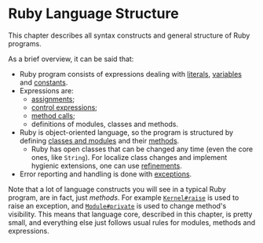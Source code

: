 # Ruby Language Structure

This chapter describes all syntax constructs and general structure of Ruby programs.

As a brief overview, it can be said that:

* Ruby program consists of expressions dealing with [literals](language/literals.md), [variables](language/variables-constants.md) and [constants](language/variables-constants.md#constants).
* Expressions are:
  * [assignments](language/assignment.md);
  * [control expressions](language/control-expressions.md);
  * [method calls](language/methods-call.md);
  * definitions of modules, classes and methods.
* Ruby is object-oriented language, so the program is structured by defining [classes and modules](language/modules-classes.md) and their [methods](language/methods-def.md).
  * Ruby has open classes that can be changed any time (even the core ones, like `String`). For localize class changes and implement hygienic extensions, one can use [refinements](language/refinements.md).
* Error reporting and handling is done with [exceptions](language/exceptions.md).

Note that a lot of language constructs you will see in a typical Ruby program, are in fact, just _methods_. For example [`Kernel#raise`](ref:Kernel#raise) is used to raise an exception, and [`Module#private`](ref:Module#private) is used to change method's visibility. This means that language core, described in this chapter, is pretty small, and everything else just follows usual rules for modules, methods and expressions.